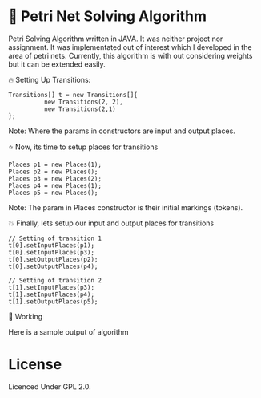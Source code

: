 # :raised_hands: Petri Net Solving Algorithm

Petri Solving Algorithm written in JAVA. It was neither project nor assignment. It was implementated out of interest which I developed in the area of petri nets. Currently, this algorithm is with out considering weights but it can be extended easily.

:fire: Setting Up Transitions:
```
Transitions[] t = new Transitions[]{
          new Transitions(2, 2),
          new Transitions(2,1)
}; 
```

Note: Where the params in constructors are input and output places.

:star: Now, its time to setup places for transitions
```
Places p1 = new Places(1);
Places p2 = new Places();
Places p3 = new Places(2);
Places p4 = new Places(1);
Places p5 = new Places();
```
Note: The param in Places constructor is their initial markings (tokens).

:boom: Finally, lets setup our input and output places for transitions
```
// Setting of transition 1
t[0].setInputPlaces(p1);
t[0].setInputPlaces(p3);
t[0].setOutputPlaces(p2);
t[0].setOutputPlaces(p4);

// Setting of transition 2
t[1].setInputPlaces(p3);
t[1].setInputPlaces(p4);
t[1].setOutputPlaces(p5);
```
:100: Working

Here is a sample output of algorithm



# License

Licenced Under GPL 2.0.
